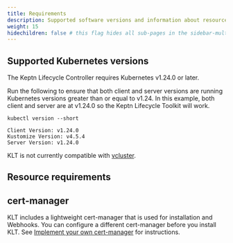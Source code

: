 ```yaml
---
title: Requirements
description: Supported software versions and information about resources required
weight: 15
hidechildren: false # this flag hides all sub-pages in the sidebar-multicard.html
---
```


## Supported Kubernetes versions

The Keptn Lifecycle Controller requires Kubernetes v1.24.0 or later.

Run the following to ensure that both client and server versions
are running Kubernetes versions greater than or equal to v1.24.
In this example, both client and server are at v1.24.0
so the Keptn Lifecycle Toolkit will work.

```shell
kubectl version --short
```

```shell
Client Version: v1.24.0
Kustomize Version: v4.5.4
Server Version: v1.24.0
```

KLT is not currently compatible with
[vcluster](<https://github.com/loft-sh/vcluster>).

## Resource requirements

## cert-manager

KLT includes a lightweight cert-manager
that is used for installation and Webhooks.
You can configure a different cert-manager
before you install KLT.
See [Implement your own cert-manager](cert-manager.md)
for instructions.

